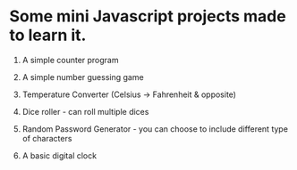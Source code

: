 # Some mini Javascript projects made to learn it.

1. A simple counter program

2. A simple number guessing game

3. Temperature Converter (Celsius -> Fahrenheit & opposite)

4. Dice roller - can roll multiple dices

5. Random Password Generator - you can choose to include different type of characters

6. A basic digital clock
